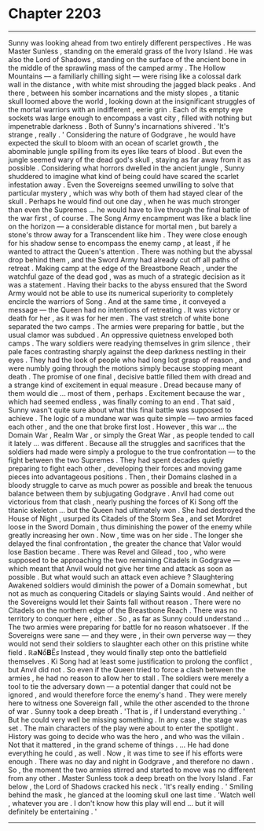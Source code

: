 
# Chapter 2203


---

Sunny was looking ahead from two entirely different perspectives .
He was Master Sunless , standing on the emerald grass of the Ivory Island . He was also the Lord of Shadows , standing on the surface of the ancient bone in the middle of the sprawling mass of the camped army .
The Hollow Mountains — a familiarly chilling sight — were rising like a colossal dark wall in the distance , with white mist shrouding the jagged black peaks . And there , between his somber incarnations and the misty slopes , a titanic skull loomed above the world , looking down at the insignificant struggles of the mortal warriors with an indifferent , eerie grin .
Each of its empty eye sockets was large enough to encompass a vast city , filled with nothing but impenetrable darkness .
Both of Sunny's incarnations shivered .
'It's strange , really . '
Considering the nature of Godgrave , he would have expected the skull to bloom with an ocean of scarlet growth , the abominable jungle spilling from its eyes like tears of blood . But even the jungle seemed wary of the dead god's skull , staying as far away from it as possible .
Considering what horrors dwelled in the ancient jungle , Sunny shuddered to imagine what kind of being could have scared the scarlet infestation away . Even the Sovereigns seemed unwilling to solve that particular mystery , which was why both of them had stayed clear of the skull .
Perhaps he would find out one day , when he was much stronger than even the Supremes ... he would have to live through the final battle of the war first , of course .
The Song Army encampment was like a black line on the horizon — a considerable distance for mortal men , but barely a stone's throw away for a Transcendent like him . They were close enough for his shadow sense to encompass the enemy camp , at least , if he wanted to attract the Queen's attention .
There was nothing but the abyssal drop behind them , and the Sword Army had already cut off all paths of retreat . Making camp at the edge of the Breastbone Reach , under the watchful gaze of the dead god , was as much of a strategic decision as it was a statement .
Having their backs to the abyss ensured that the Sword Army would not be able to use its numerical superiority to completely encircle the warriors of Song . And at the same time , it conveyed a message — the Queen had no intentions of retreating .
It was victory or death for her , as it was for her men .
The vast stretch of white bone separated the two camps . The armies were preparing for battle , but the usual clamor was subdued . An oppressive quietness enveloped both camps . The wary soldiers were readying themselves in grim silence , their pale faces contrasting sharply against the deep darkness nestling in their eyes .
They had the look of people who had long lost grasp of reason , and were numbly going through the motions simply because stopping meant death .
The promise of one final , decisive battle filled them with dread and a strange kind of excitement in equal measure . Dread because many of them would die ... most of them , perhaps . Excitement because the war , which had seemed endless , was finally coming to an end .
That said , Sunny wasn't quite sure about what this final battle was supposed to achieve .
The logic of a mundane war was quite simple — two armies faced each other , and the one that broke first lost . However , this war ... the Domain War , Realm War , or simply the Great War , as people tended to call it lately ... was different .
Because all the struggles and sacrifices that the soldiers had made were simply a prologue to the true confrontation — to the fight between the two Supremes . They had spent decades quietly preparing to fight each other , developing their forces and moving game pieces into advantageous positions .
Then , their Domains clashed in a bloody struggle to carve as much power as possible and break the tenuous balance between them by subjugating Godgrave .
Anvil had come out victorious from that clash , nearly pushing the forces of Ki Song off the titanic skeleton ... but the Queen had ultimately won . She had destroyed the House of Night , usurped its Citadels of the Storm Sea , and set Mordret loose in the Sword Domain , thus diminishing the power of the enemy while greatly increasing her own .
Now , time was on her side . The longer she delayed the final confrontation , the greater the chance that Valor would lose Bastion became . There was Revel and Gilead , too , who were supposed to be approaching the two remaining Citadels in Godgrave — which meant that Anvil would not give her time and attack as soon as possible .
But what would such an attack even achieve ?
Slaughtering Awakened soldiers would diminish the power of a Domain somewhat , but not as much as conquering Citadels or slaying Saints would . And neither of the Sovereigns would let their Saints fall without reason .
There were no Citadels on the northern edge of the Breastbone Reach . There was no territory to conquer here , either .
So , as far as Sunny could understand ...
The two armies were preparing for battle for no reason whatsoever . If the Sovereigns were sane — and they were , in their own perverse way — they would not send their soldiers to slaughter each other on this pristine white field . ℝ𝘢𝐍ổ𝐁Ë𝘴
Instead , they would finally step onto the battlefield themselves .
Ki Song had at least some justification to prolong the conflict , but Anvil did not . So even if the Queen tried to force a clash between the armies , he had no reason to allow her to stall .
The soldiers were merely a tool to tie the adversary down — a potential danger that could not be ignored , and would therefore force the enemy's hand . They were merely here to witness one Sovereign fall , while the other ascended to the throne of war .
Sunny took a deep breath .
'That is , if I understand everything . '
But he could very well be missing something .
In any case , the stage was set .
The main characters of the play were about to enter the spotlight .
History was going to decide who was the hero , and who was the villain .
Not that it mattered , in the grand scheme of things .
... He had done everything he could , as well .
Now , it was time to see if his efforts were enough .
There was no day and night in Godgrave , and therefore no dawn .
So , the moment the two armies stirred and started to move was no different from any other .
Master Sunless took a deep breath on the Ivory Island .
Far below , the Lord of Shadows cracked his neck .
'It's really ending . '
Smiling behind the mask , he glanced at the looming skull one last time .
'Watch well , whatever you are . I don't know how this play will end ... but it will definitely be entertaining . '

---


